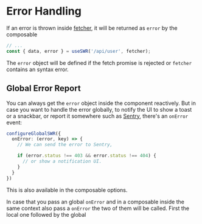 # Error Handling

If an error is thrown inside [fetcher](./data-fetching), it will be returned as `error` by the composable

```ts
// ...
const { data, error } = useSWR('/api/user', fetcher);
```

The `error` object will be defined if the fetch promise is rejected or `fetcher` contains an syntax error.

## Global Error Report

You can always get the `error` object inside the component reactively. But in case you want to handle the error globally, to notify the UI to show a toast or a snackbar, or report it somewhere such as [Sentry](https://sentry.io/), there's an `onError` event:

```ts
configureGlobalSWR({
  onError: (error, key) => {
    // We can send the error to Sentry,

    if (error.status !== 403 && error.status !== 404) {
      // or show a notification UI.
    }
  }
})
```

This is also available in the composable options.

In case that you pass an global `onError` and in a composable inside the same context also pass a `onError` the two of them will be called. First the local one followed by the global
